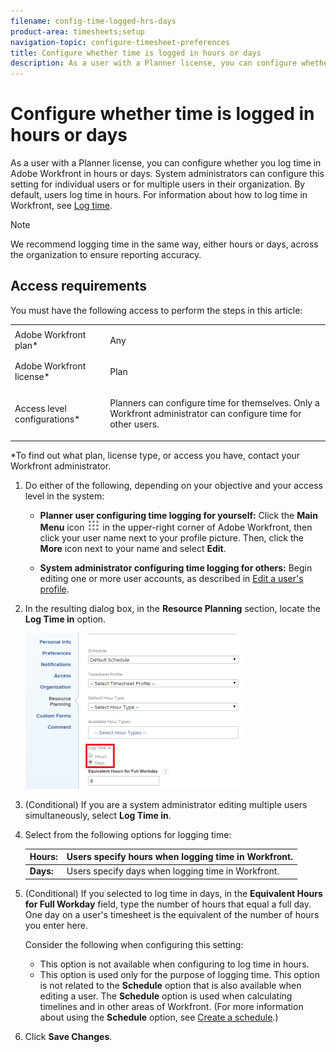 ```yaml
---
filename: config-time-logged-hrs-days
product-area: timesheets;setup
navigation-topic: configure-timesheet-preferences
title: Configure whether time is logged in hours or days
description: As a user with a Planner license, you can configure whether you log time in Adobe Workfront in hours or days. System administrators can configure this setting for individual users or for multiple users in their organization. By default, users log time in hours. For information about how to log time in Workfront, see Log time.
---
```


# Configure whether time is logged in hours or days

As a user with a Planner license, you can configure&nbsp;whether you log time in Adobe Workfront in hours or days. System administrators can configure this setting for individual users or for multiple users in their organization. By default, users log time in hours. For information about how to&nbsp;log time in Workfront, see [Log time](../../timesheets/create-and-manage-timesheets/log-time.md).

>[!NOTE]
>
>We recommend logging time in the same way, either hours or days, across the organization to ensure reporting accuracy.

## Access requirements

You must have the following access to perform the steps in this article:

<table cellspacing="0"> 
 <col> 
 </col> 
 <col> 
 </col> 
 <tbody> 
  <tr> 
   <td role="rowheader">Adobe Workfront plan*</td> 
   <td> <p>Any</p> </td> 
  </tr> 
  <tr> 
   <td role="rowheader">Adobe Workfront license*</td> 
   <td> <p>Plan </p> </td> 
  </tr> 
  <tr data-mc-conditions=""> 
   <td role="rowheader">Access level configurations*</td> 
   <td> <p>Planners can configure time for themselves. Only a Workfront administrator can configure time for other users.</p> </td> 
  </tr> 
 </tbody> 
</table>

&#42;To find out what plan, license type, or access you have, contact your Workfront administrator.

1. Do either of the following, depending on your objective and your access level in the system:

   * **Planner user configuring time logging for yourself:** Click the **Main Menu** icon ![](assets/main-menu-icon.png) in the upper-right corner of Adobe Workfront, then click your user name next to your profile picture. Then, click the **More** icon next to your name and select **Edit**. 
   
   * **System administrator configuring time logging for others:** Begin editing one or more user accounts, as described in [Edit a user's profile](../../administration-and-setup/add-users/create-and-manage-users/edit-a-users-profile.md).

1. In the resulting dialog box, in the **Resource Planning** section, locate the **Log Time in** option.

   ![](assets/new-timesheet-log-hours-350x249.png)

1. (Conditional) If you are a system administrator editing multiple users simultaneously, select **Log Time in**.
1. Select from the following options for logging time:   

   | **Hours:** |Users specify hours when logging time in Workfront. |
   |---|---|
   | **Days:** | Users specify days when logging time in Workfront. |

1. (Conditional) If you selected to log time in days, in the **Equivalent Hours for Full Workday** field, type the number of hours that equal a full day. One day on a user's timesheet is the equivalent of the number of hours you enter here.

   Consider the following when configuring this setting:

   * This option is not available when configuring to log time in hours.
   * This option is used only for the purpose of logging time. This option is not related to the **Schedule** option that is also available when editing a user. The **Schedule** option is used when calculating timelines and in other areas of Workfront. (For more information about using the **Schedule** option, see [Create a schedule](../../administration-and-setup/set-up-workfront/configure-timesheets-schedules/create-schedules.md).)&nbsp;

1. Click **Save Changes**.

